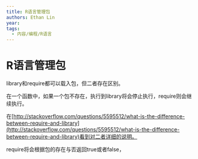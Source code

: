 ```yaml
---
title: R语言管理包
authors: Ethan Lin
year:
tags:
  - 内容/编程/R语言 
---
```


# R语言管理包





library和require都可以载入包，但二者存在区别。

在一个函数中，如果一个包不存在，执行到library将会停止执行，require则会继续执行。

在[http://stackoverflow.com/questions/5595512/what-is-the-difference-between-require-and-library](http://stackoverflow.com/questions/5595512/what-is-the-difference-between-require-and-library)看到对二者详细的说明。

require将会根据包的存在与否返回true或者false，

